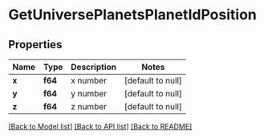 # GetUniversePlanetsPlanetIdPosition

## Properties
Name | Type | Description | Notes
------------ | ------------- | ------------- | -------------
**x** | **f64** | x number | [default to null]
**y** | **f64** | y number | [default to null]
**z** | **f64** | z number | [default to null]

[[Back to Model list]](../README.md#documentation-for-models) [[Back to API list]](../README.md#documentation-for-api-endpoints) [[Back to README]](../README.md)



